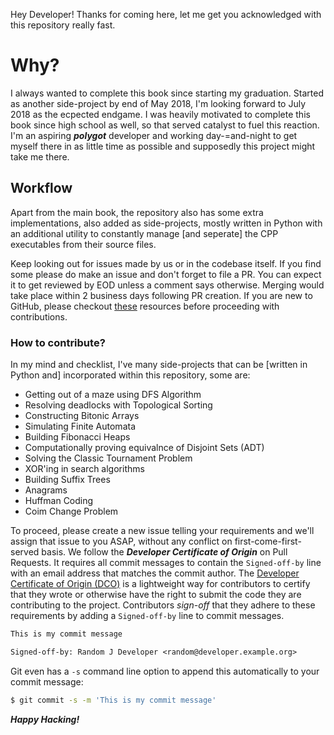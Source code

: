 Hey Developer! Thanks for coming here, let me get you acknowledged with this repository really fast.

# Why?

I always wanted to complete this book since starting my graduation. Started as another side-project by end of May 2018,
I'm looking forward to July 2018 as the ecpected endgame. I was heavily motivated to complete this book since high school as well, so that served catalyst to fuel this reaction. I'm an aspiring **_polygot_** developer and working day-=and-night to get myself there in as little time as possible and supposedly this project might take me there.

## Workflow

Apart from the main book, the repository also has some extra implementations, also added as side-projects, mostly written in Python with an additional utility to constantly manage [and seperate] the CPP executables from their source files.

Keep looking out for issues made by us or in the codebase itself. If you find some please do make an issue and don't forget to file a PR. You can expect it to get reviewed by EOD unless a comment says otherwise. Merging would take place within 2 business days following PR creation. If you are new to GitHub, please checkout [these](http://try.github.io) resources before proceeding with contributions.

### How to contribute?

In my mind and checklist, I've many side-projects that can be [written in Python and] incorporated within this repository, some are:

- Getting out of a maze using DFS Algorithm
- Resolving deadlocks with Topological Sorting
- Constructing Bitonic Arrays
- Simulating Finite Automata
- Building Fibonacci Heaps
- Computationally proving equivalnce of Disjoint Sets (ADT)
- Solving the Classic Tournament Problem
- XOR'ing in search algorithms
- Building Suffix Trees
- Anagrams
- Huffman Coding
- Coim Change Problem

To proceed, please create a new issue telling your requirements and we'll assign that issue to you ASAP, without any conflict on
first-come-first-served basis. We follow the **_Developer Certificate of Origin_** on Pull Requests. It requires all commit messages to contain the `Signed-off-by` line with an email address that matches the commit author. The [Developer Certificate of Origin (DCO)](https://github.com/sambhav2612/karumanchi/blob/master/DCO) is a lightweight way for contributors to certify that they wrote or otherwise have the right to submit the code they are contributing to the project. Contributors _sign-off_ that they adhere to these requirements by adding a `Signed-off-by` line to commit messages.

```txt
This is my commit message

Signed-off-by: Random J Developer <random@developer.example.org>
```

Git even has a `-s` command line option to append this automatically to your commit message:

```sh
$ git commit -s -m 'This is my commit message'
```

**_Happy Hacking!_**
